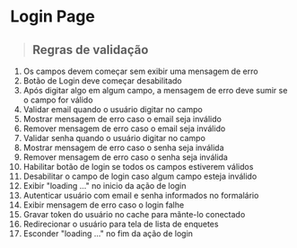 # Login Page

> ## Regras de validação
1. Os campos devem começar sem exibir uma mensagem de erro
2. Botão de Login deve começar desabilitado
3. Após digitar algo em algum campo, a mensagem de erro deve sumir se o campo for válido
4. Validar email quando o usuário digitar no campo
5. Mostrar mensagem de erro caso o email seja inválido
6. Remover mensagem de erro caso o email seja inválido
7. Validar senha quando o usuário digitar no campo
8. Mostrar mensagem de erro caso o senha seja inválida
9. Remover mensagem de erro caso o senha seja inválida
10. Habilitar botão de login se todos os campos estiverem válidos
11. Desabilitar o campo de login caso algum campo esteja inválido
12. Exibir "loading ..." no inicio da ação de login
13. Autenticar usuário com email e senha informados no formalário
14. Exibir mensagem de erro caso o login falhe
15. Gravar token do usuário no cache para mãnte-lo conectado
16. Redirecionar o usuário para tela de lista de enquetes
17. Esconder "loading ..."  no fim da ação de login
